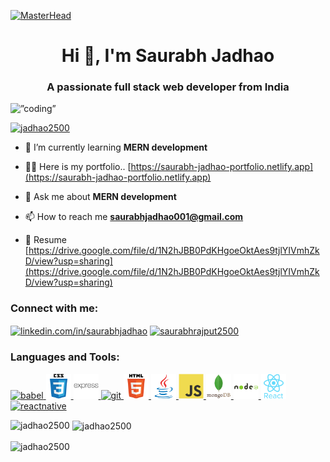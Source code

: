 [![MasterHead](https://encrypted-tbn0.gstatic.com/images?q=tbn:ANd9GcTYQA7rHkxCbTrhZjCevxZLUZRuKO-Bgb-LIA&usqp=CAU)](https://rishavchanda.io)
<h1 align="center">Hi 👋, I'm Saurabh Jadhao</h1>
<h3 align="center">A passionate full stack web developer from India</h3>
<img  align=”right” alt=”coding” width=”400” src=”https://cdn.dribbble.com/users/330915/screenshots/3587000/media/343cb53c87e313181d99248d3071bc77.gif”/>

<p align="left"> <a href="https://github.com/ryo-ma/github-profile-trophy"><img src="https://github-profile-trophy.vercel.app/?username=jadhao2500" alt="jadhao2500" /></a> </p>

- 🌱 I’m currently learning **MERN development**

- 👨‍💻 Here is my portfolio.. [https://saurabh-jadhao-portfolio.netlify.app](https://saurabh-jadhao-portfolio.netlify.app)

- 💬 Ask me about **MERN development**

- 📫 How to reach me **saurabhjadhao001@gmail.com**

- 📄 Resume [https://drive.google.com/file/d/1N2hJBB0PdKHgoeOktAes9tjlYIVmhZkD/view?usp=sharing](https://drive.google.com/file/d/1N2hJBB0PdKHgoeOktAes9tjlYIVmhZkD/view?usp=sharing)

<h3 align="left">Connect with me:</h3>
<p align="left">
<a href="https://linkedin.com/in/linkedin.com/in/saurabhjadhao" target="blank"><img align="center" src="https://raw.githubusercontent.com/rahuldkjain/github-profile-readme-generator/master/src/images/icons/Social/linked-in-alt.svg" alt="linkedin.com/in/saurabhjadhao" height="30" width="40" /></a>
<a href="https://instagram.com/saurabhrajput2500" target="blank"><img align="center" src="https://raw.githubusercontent.com/rahuldkjain/github-profile-readme-generator/master/src/images/icons/Social/instagram.svg" alt="saurabhrajput2500" height="30" width="40" /></a>
</p>

<h3 align="left">Languages and Tools:</h3>
<p align="left"> <a href="https://babeljs.io/" target="_blank" rel="noreferrer"> <img src="https://www.vectorlogo.zone/logos/babeljs/babeljs-icon.svg" alt="babel" width="40" height="40"/> </a> <a href="https://www.w3schools.com/css/" target="_blank" rel="noreferrer"> <img src="https://raw.githubusercontent.com/devicons/devicon/master/icons/css3/css3-original-wordmark.svg" alt="css3" width="40" height="40"/> </a> <a href="https://expressjs.com" target="_blank" rel="noreferrer"> <img src="https://raw.githubusercontent.com/devicons/devicon/master/icons/express/express-original-wordmark.svg" alt="express" width="40" height="40"/> </a> <a href="https://git-scm.com/" target="_blank" rel="noreferrer"> <img src="https://www.vectorlogo.zone/logos/git-scm/git-scm-icon.svg" alt="git" width="40" height="40"/> </a> <a href="https://www.w3.org/html/" target="_blank" rel="noreferrer"> <img src="https://raw.githubusercontent.com/devicons/devicon/master/icons/html5/html5-original-wordmark.svg" alt="html5" width="40" height="40"/> </a> <a href="https://www.java.com" target="_blank" rel="noreferrer"> <img src="https://raw.githubusercontent.com/devicons/devicon/master/icons/java/java-original.svg" alt="java" width="40" height="40"/> </a> <a href="https://developer.mozilla.org/en-US/docs/Web/JavaScript" target="_blank" rel="noreferrer"> <img src="https://raw.githubusercontent.com/devicons/devicon/master/icons/javascript/javascript-original.svg" alt="javascript" width="40" height="40"/> </a> <a href="https://www.mongodb.com/" target="_blank" rel="noreferrer"> <img src="https://raw.githubusercontent.com/devicons/devicon/master/icons/mongodb/mongodb-original-wordmark.svg" alt="mongodb" width="40" height="40"/> </a> <a href="https://nodejs.org" target="_blank" rel="noreferrer"> <img src="https://raw.githubusercontent.com/devicons/devicon/master/icons/nodejs/nodejs-original-wordmark.svg" alt="nodejs" width="40" height="40"/> </a> <a href="https://reactjs.org/" target="_blank" rel="noreferrer"> <img src="https://raw.githubusercontent.com/devicons/devicon/master/icons/react/react-original-wordmark.svg" alt="react" width="40" height="40"/> </a> <a href="https://reactnative.dev/" target="_blank" rel="noreferrer"> <img src="https://reactnative.dev/img/header_logo.svg" alt="reactnative" width="40" height="40"/> </a> </p>

<p><img align="left" src="https://github-readme-stats.vercel.app/api/top-langs?username=jadhao2500&show_icons=true&locale=en&layout=compact" alt="jadhao2500" /></p>

<p>&nbsp;<img align="center" src="https://github-readme-stats.vercel.app/api?username=jadhao2500&show_icons=true&locale=en" alt="jadhao2500" /></p>

<p><img align="center" src="https://github-readme-streak-stats.herokuapp.com/?user=jadhao2500&" alt="jadhao2500" /></p>

